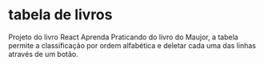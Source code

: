 # tabela de livros 

Projeto do livro React Aprenda Praticando do livro do Maujor, a tabela permite a classificação por ordem alfabética e deletar cada uma das linhas através de um botão.

